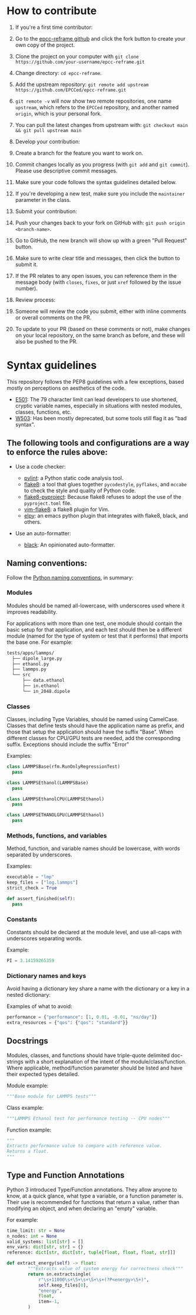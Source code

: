 # How to contribute

1. If you're a first time contributor:
  1. Go to the [epcc-reframe github](https://github.com/EPCCed/epcc-reframe/) and click the fork button to create your own copy of the project.
  2. Clone the project on your computer with `git clone https://github.com/your-username/epcc-reframe.git`
  3. Change directory: `cd epcc-reframe`.
  4. Add the upstream repository: `git remote add upstream https://github.com/EPCCed/epcc-reframe.git`
  5. `git remote -v` will now show two remote repositories, one name `upstream`, which refers to the `EPCCed` repository, and another named `origin`, which is your personal fork.
  6. You can pull the latest changes from upstream with: `git checkout main && git pull upstream main`

2. Develop your contribution:
  1. Create a branch for the feature you want to work on.
  2. Commit changes locally as you progress (with `git add` and `git commit`). Please use descriptive commit messages.
  3. Make sure your code follows the syntax guidelines detailed below.
  4. If you're developing a new test, make sure you include the `maintainer` parameter in the class.

3. Submit your contribution:
  1. Push your changes back to your fork on GitHub with: `git push origin <branch-name>`.
  2. Go to GitHub, the new branch will show up with a green "Pull Request" button.
  3. Make sure to write clear title and messages, then click the button to submit it.
  4. If the PR relates to any open issues, you can reference them in the message body (with `closes`, `fixes`, or just `xref` followed by the issue number).

4. Review process:
  1. Someone will review the code you submit, either with inline comments or overall comments on the PR.
  2. To update to your PR (based on these comments or not), make changes on your local repository, on the same branch as before, and these will also be pushed to the PR.

# Syntax guidelines

This repository follows the PEP8 guidelines with a few exceptions, based mostly on perceptions on aesthetics of the code.
- [E501](https://www.flake8rules.com/rules/E501.html): The 79 character limit can lead developers to use shortened, cryptic variable names, especially in situations with nested modules, classes, functions, etc.
- [W503](https://www.flake8rules.com/rules/W503.html): Has been mostly deprecated, but some tools still flag it as "bad syntax".

## The following tools and configurations are a way to enforce the rules above:

- Use a code checker:
  - [pylint](https://pypi.org/project/pylint/): a Python static code analysis tool.
  - [flake8](https://flake8.pycqa.org/en/latest/): a tool that glues together `pycodestyle`, `pyflakes`, and `mccabe` to check the style and quality of Python code.
  - [flake8-pyproject](https://pypi.org/project/Flake8-pyproject/): Because flake8 refuses to adopt the use of the `pyproject.toml` file.
  - [vim-flake8](https://github.com/nvie/vim-flake8): a flake8 plugin for Vim.
  - [elpy](https://github.com/jorgenschaefer/elpy): an emacs python plugin that integrates with flake8, black, and others.

- Use an auto-formatter:
  - [black](https://black.readthedocs.io/en/stable/index.html#): An opinionated auto-formatter.

## Naming conventions:

Follow the [Python naming conventions](https://peps.python.org/pep-0008/#naming-conventions), in summary:

### Modules

Modules should be named all-lowercase, with underscores used where it improves readability.

For applications with more than one test, one module should contain the basic setup for that application, and each test should then be a different module (named for the type of system or test that it performs) that imports the base one.
For example:


```bash
tests/apps/lammps/
  ├── dipole_large.py
  ├── ethanol.py
  ├── lammps.py
  └── src
      ├── data.ethanol
      ├── in.ethanol
      └── in_2048.dipole
```

### Classes

Classes, including Type Variables, should be named using CamelCase.
Classes that define tests should have the application name as prefix, and those that setup the application should have the suffix "Base".
When different classes for CPU/GPU tests are needed, add the corresponding suffix.
Exceptions should include the suffix "Error"

Examples:

```python
class LAMMPSBase(rfm.RunOnlyRegressionTest)
  pass

class LAMMPSEthanol(LAMMPSBase)
  pass

class LAMMPSEthanolCPU(LAMMPSEthanol)
  pass

class LAMMPSETHANOLGPU(LAMMPSEthanol)
  pass
```

### Methods, functions, and variables

Method, function, and variable names should be lowercase, with words separated by underscores.

Examples:

```python
executable = "lmp"
keep_files = ["log.lammps"]
strict_check = True

def assert_finished(self):
  pass
```

### Constants

Constants should be declared at the module level, and use all-caps with underscores separating words.

Example:

```python
PI = 3.14159265359
```

### Dictionary names and keys

Avoid having a dictionary key share a name with the dictionary or a key in a nested dictionary:

Examples of what to avoid:

```python
performance = {"performance": [1, 0.01, -0.01, "ns/day"]}
extra_resources = {"qos": {"qos": "standard"}}
```

## Docstrings

Modules, classes, and functions should have triple-quote delimited doc-strings with a short explanation of the intent of the module/class/function.
Where applicable, method/function parameter should be listed and have their expected types detailed.

Module example:

```python
"""Base module for LAMMPS tests"""
```

Class example:

```python
"""LAMMPS Ethanol test for performance testing -- CPU nodes"""
```

Function example:

```python
"""
Extracts performance value to compare with reference value.
Returns a float.
"""
```

## Type and Function Annotations

Python 3 introduced Type/Function annotations. They allow anyone to know, at a quick glance, what type a variable, or a function parameter is.
Their use is recommended for functions that return a value, rather than modifying an object, and when declaring an "empty" variable.

For example:

```python
time_limit: str = None
n_nodes: int = None
valid_systems: list[str] = []
env_vars: dict[str, str] = {}
reference: dict[str, dict[str, tuple[float, float, float, str]]]

def extract_energy(self) -> float:
        """Extracts value of system energy for correctness check"""
        return sn.extractsingle(
            r"\s+11000\s+\S+\s+\S+\s+(?P<energy>\S+)",
            self.keep_files[0],
            "energy",
            float,
            item=-1,
        )
```
